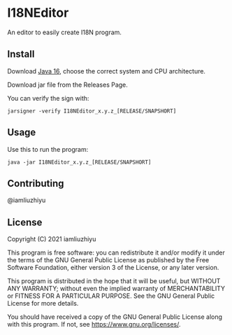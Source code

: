 # I18NEditor

An editor to easily create I18N program.

## Install

Download [Java 16](https://jdk.java.net/16/), choose the correct system and CPU architecture.

Download jar file from the Releases Page.

You can verify the sign with:

```batch\shell
jarsigner -verify I18NEditor_x.y.z_[RELEASE/SNAPSHORT]
```

## Usage

Use this to run the program:

```batch/shell
java -jar I18NEditor_x.y.z_[RELEASE/SNAPSHORT]
```

## Contributing

@iamliuzhiyu

## License
Copyright (C) 2021  iamliuzhiyu

This program is free software: you can redistribute it and/or modify
it under the terms of the GNU General Public License as published by
the Free Software Foundation, either version 3 of the License, or
any later version.

This program is distributed in the hope that it will be useful,
but WITHOUT ANY WARRANTY; without even the implied warranty of
MERCHANTABILITY or FITNESS FOR A PARTICULAR PURPOSE.  See the
GNU General Public License for more details.

You should have received a copy of the GNU General Public License
along with this program. If not, see <https://www.gnu.org/licenses/>.